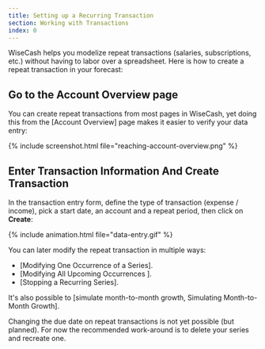```yaml
---
title: Setting up a Recurring Transaction
section: Working with Transactions
index: 0
---
```


WiseCash helps you modelize repeat transactions (salaries, subscriptions, etc.) without having to labor over a spreadsheet. Here is how to create a repeat transaction in your forecast:

## Go to the Account Overview page

You can create repeat transactions from most pages in WiseCash, yet doing this from the [Account Overview] page makes it easier to verify your data entry:

{% include screenshot.html file="reaching-account-overview.png" %}

## Enter Transaction Information And Create Transaction

In the transaction entry form, define the type of transaction (expense / income), pick a start date, an account and a repeat period, then click on **Create**:

{% include animation.html file="data-entry.gif" %}

You can later modify the repeat transaction in multiple ways:

* [Modifying One Occurrence of a Series].
* [Modifying All Upcoming Occurrences ].
* [Stopping a Recurring Series].

It's also possible to [simulate month-to-month growth, Simulating Month-to-Month Growth].

<div class='alert alert-info' role='alert'>
  <i class="fa fa-warning"></i> Changing the due date on repeat transactions is not yet possible (but planned). For now the recommended work-around is to delete your series and recreate one.
</div>
